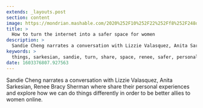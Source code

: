 ```yaml
--- 
extends: _layouts.post 
section: content 
image: https://mondrian.mashable.com/2020%252F10%252F22%252Ff8%252F248da062423449499121ff454f4e56d6.536b6.png%252F1200x630.png?signature=_H92A4b9-Q4m7da0cP6l0_zS4c8= 
title: > 
  How to turn the internet into a safer space for women 
description: > 
  Sandie Cheng narrates a conversation with Lizzie Valasquez, Anita Sarkesian, Renee Bracy Sherman where share their personal experiences and explore how we can do things differently in order to be better allies to women online. 
keywords: > 
  things, sarkesian, sandie, turn, share, space, renee, safer, personal, valasquez, order, women, internet, sherman 
date: 1603376807.927563 
--- 
```

<div><p>Sandie Cheng narrates a conversation with Lizzie Valasquez, Anita Sarkesian, Renee Bracy Sherman where share their personal experiences and explore how we can do things differently in order to be better allies to women online.</p>
</div>